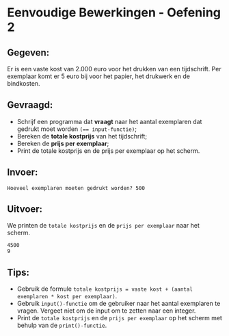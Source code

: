 # Eenvoudige Bewerkingen - Oefening 2

## Gegeven:

Er is een vaste kost van 2.000 euro voor het drukken van een tijdschrift. Per exemplaar komt er 5 euro bij voor het papier, het drukwerk en de bindkosten.

## Gevraagd:

* Schrijf een programma dat **vraagt** naar het aantal exemplaren dat gedrukt moet worden `(== input-functie)`; 
* Bereken de **totale kostprijs** van het tijdschrift;
* Bereken de **prijs per exemplaar**;
* Print de totale kostprijs en de prijs per exemplaar op het scherm.

## Invoer: 
```
Hoeveel exemplaren moeten gedrukt worden? 500
```
## Uitvoer: 
We printen de `totale kostprijs` en de `prijs per exemplaar` naar het scherm.
```
4500
9
```

## Tips:
* Gebruik de formule `totale kostprijs = vaste kost + (aantal exemplaren * kost per exemplaar)`.
* Gebruik `input()-functie` om de gebruiker naar het aantal exemplaren te vragen. Vergeet niet om de input om te zetten naar een integer.
* Print de `totale kostprijs` en de `prijs per exemplaar` op het scherm met behulp van de `print()-functie`. 
